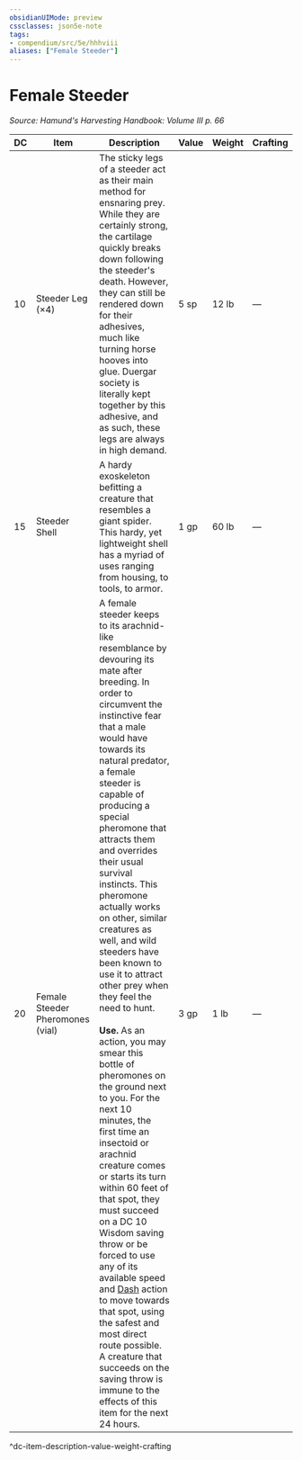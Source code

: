 ```yaml
---
obsidianUIMode: preview
cssclasses: json5e-note
tags:
- compendium/src/5e/hhhviii
aliases: ["Female Steeder"]
---
```

# Female Steeder
*Source: Hamund's Harvesting Handbook: Volume III p. 66* 

| DC | Item | Description | Value | Weight | Crafting |
|----|------|-------------|-------|--------|----------|
| 10 | Steeder Leg (×4) | The sticky legs of a steeder act as their main method for ensnaring prey. While they are certainly strong, the cartilage quickly breaks down following the steeder's death. However, they can still be rendered down for their adhesives, much like turning horse hooves into glue. Duergar society is literally kept together by this adhesive, and as such, these legs are always in high demand. | 5 sp | 12 lb | — |
| 15 | Steeder Shell | A hardy exoskeleton befitting a creature that resembles a giant spider. This hardy, yet lightweight shell has a myriad of uses ranging from housing, to tools, to armor. | 1 gp | 60 lb | — |
| 20 | Female Steeder Pheromones (vial) | A female steeder keeps to its arachnid-like resemblance by devouring its mate after breeding. In order to circumvent the instinctive fear that a male would have towards its natural predator, a female steeder is capable of producing a special pheromone that attracts them and overrides their usual survival instincts. This pheromone actually works on other, similar creatures as well, and wild steeders have been known to use it to attract other prey when they feel the need to hunt.<br /><br />**Use.** As an action, you may smear this bottle of pheromones on the ground next to you. For the next 10 minutes, the first time an insectoid or arachnid creature comes or starts its turn within 60 feet of that spot, they must succeed on a DC 10 Wisdom saving throw or be forced to use any of its available speed and [Dash](/compendium/rules/actions.md#Dash) action to move towards that spot, using the safest and most direct route possible. A creature that succeeds on the saving throw is immune to the effects of this item for the next 24 hours. | 3 gp | 1 lb | — |
^dc-item-description-value-weight-crafting